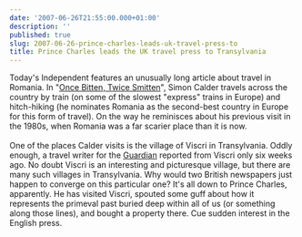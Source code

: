 ```yaml
---
date: '2007-06-26T21:55:00.000+01:00'
description: ''
published: true
slug: 2007-06-26-prince-charles-leads-uk-travel-press-to
title: Prince Charles leads the UK travel press to Transylvania
---
```


Today's Independent features an unusually long article about travel in Romania. In "<a href="http://travel.independent.co.uk/europe/article2695250.ece">Once Bitten, Twice Smitten</a>", Simon Calder travels across the country by train (on some of the slowest "express" trains in Europe) and hitch-hiking (he nominates Romania as the second-best country in Europe for this form of travel). On the way he reminisces about his previous visit in the 1980s, when Romania was a far scarier place than it is now.<br /><br />One of the places Calder visits is the village of Viscri in Transylvania. Oddly enough, a travel writer for the <a href="http://www.guardian.co.uk/travel/2007/may/12/saturday.romania">Guardian</a> reported from Viscri only six weeks ago. No doubt Viscri is an interesting and picturesque village, but there are many such villages in Transylvania. Why would two British newspapers just happen to converge on this particular one? It's all down to Prince Charles, apparently. He has visited Viscri, spouted some guff about how it represents the primeval past buried deep within all of us (or something along those lines), and bought a property there. Cue sudden interest in the English press.